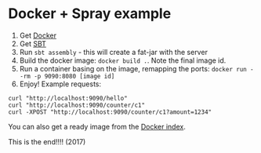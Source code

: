 Docker + Spray example
======================

1. Get [Docker](http://www.docker.io)
2. Get [SBT](http://www.scala-sbt.org/)
3. Run `sbt assembly` - this will create a fat-jar with the server
4. Build the docker image: `docker build .`. Note the final image id.
5. Run a container basing on the image, remapping the ports: `docker run --rm -p 9090:8080 [image id]`
6. Enjoy! Example requests:

```
curl "http://localhost:9090/hello"
curl "http://localhost:9090/counter/c1"
curl -XPOST "http://localhost:9090/counter/c1?amount=1234"
```

You can also get a ready image from the [Docker index](https://index.docker.io/u/adamw/spray-example/).

This is the end!!!!
(2017)